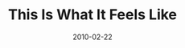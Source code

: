 ---
layout: music 
title: "This Is What It Feels Like"
date: 2010-02-22 
description: "Music from the FREE Journey"
audio: "http://s3.amazonaws.com/crossroadsaudiomessages/02%20This%20Is%20What%20It%20Feels%20Like.mp3"
audio-duration: "03:38"
src: "http://s3.amazonaws.com/crossroads-media/images/legacy/content/DefaultVideoImage.jpg"
---